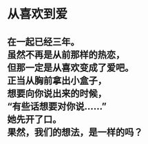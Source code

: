 # 从喜欢到爱

在一起已经三年。\
虽然不再是从前那样的热恋，\
但那一定是从喜欢变成了爱吧。\
正当从胸前拿出小盒子，\
想要向你说出来的时候，\
“有些话想要对你说……”\
她先开了口。\
果然，我们的想法，是一样的吗？
<br>
<br>
<br>
<br>
<br>
<br>
<br>
<br>
<br>
<br>
<br>
<br>
<br>
<br>
<br>
<br>
<br>
<br>
<br>
<br>
<br>
---
